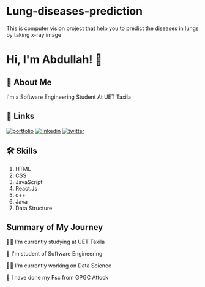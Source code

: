 # Lung-diseases-prediction
This is computer vision project that help you to predict the diseases in lungs by taking x-ray image
# Hi, I'm Abdullah! 👋


## 🚀 About Me
I'm a Software Engineering Student At UET Taxila


## 🔗 Links
[![portfolio](https://img.shields.io/badge/my_portfolio-000?style=for-the-badge&logo=ko-fi&logoColor=white)](https://github.com/khuraimasadi/)
[![linkedin](https://img.shields.io/badge/linkedin-0A66C2?style=for-the-badge&logo=linkedin&logoColor=white)](https://www.linkedin.com/)
[![twitter](https://img.shields.io/badge/twitter-1DA1F2?style=for-the-badge&logo=twitter&logoColor=white)](https://twitter.com/)


## 🛠 Skills
1. HTML
2. CSS
3. JavaScript
4. React.Js
5. c++
6. Java
7. Data Structure


## Summary of My Journey
👩‍💻 I'm currently studying at UET Taxila 

🧠 I'm student of Software Engineering

👯‍♀️ I'm currently working on Data Science 

🤔 I have done my Fsc from GPGC Attock
